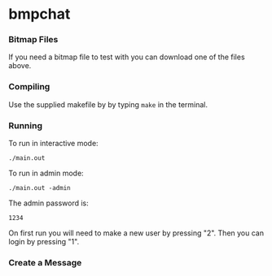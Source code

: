 # bmpchat

### Bitmap Files
If you need a bitmap file to test with you can download one of the files above.

### Compiling
Use the supplied makefile by by typing ```make``` in the terminal.

### Running
To run in interactive mode:
```
./main.out
```

To run in admin mode:
```
./main.out -admin
```
The admin password is:
```
1234
```

On first run you will need to make a new user by pressing "2". Then you can login by pressing "1".

### Create a Message


